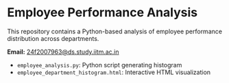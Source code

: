 # Employee Performance Analysis

This repository contains a Python-based analysis of employee performance distribution across departments.

**Email:** 24f2007963@ds.study.iitm.ac.in

- `employee_analysis.py`: Python script generating histogram
- `employee_department_histogram.html`: Interactive HTML visualization
